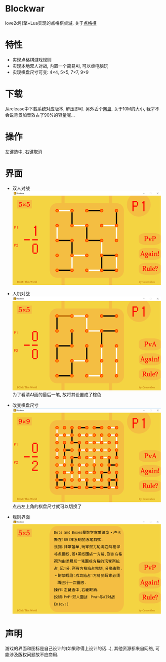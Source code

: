 # Blockwar
love2d引擎+Lua实现的点格棋桌游, 关于[点格棋][1]

# 特性
* 实现点格棋游戏规则
* 实现本地双人对战, 内置一个简易AI, 可以虐电脑玩
* 实现棋盘尺寸可变: 4×4, 5×5, 7×7, 9×9

# 下载
从release中下载系统对应版本, 解压即可. 另外丢个[网盘][2].
关于10M的大小, 我才不会说背景加音效占了90%的容量呢...

# 操作
左键选中, 右键取消

# 界面
* 双人对战
![](./img/主界面.PNG)

* 人机对战
![](./img/人机对战.PNG)
为了看清AI画的最后一笔, 故将其设置成了棕色

* 改变棋盘尺寸
![](./img/棋盘尺寸.PNG)
点击左上角的棋盘尺寸就可以切换了

* 规则界面
![](./img/规则界面.PNG)

# 声明
游戏的界面和图标是自己设计的(如果称得上设计的话...), 其他资源都来自网络, 可能涉及版权问题故不应商用.











[1]: https://en.wikipedia.org/wiki/Dots_and_Boxes
[2]: https://pan.baidu.com/s/1kyeNHD4dW4yKV1t--_p8Eg#list/path=%2F
